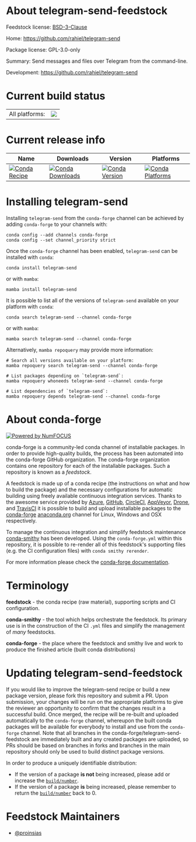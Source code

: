 About telegram-send-feedstock
=============================

Feedstock license: [BSD-3-Clause](https://github.com/conda-forge/telegram-send-feedstock/blob/main/LICENSE.txt)

Home: https://github.com/rahiel/telegram-send

Package license: GPL-3.0-only

Summary: Send messages and files over Telegram from the command-line.

Development: https://github.com/rahiel/telegram-send

Current build status
====================


<table><tr><td>All platforms:</td>
    <td>
      <a href="https://dev.azure.com/conda-forge/feedstock-builds/_build/latest?definitionId=9122&branchName=main">
        <img src="https://dev.azure.com/conda-forge/feedstock-builds/_apis/build/status/telegram-send-feedstock?branchName=main">
      </a>
    </td>
  </tr>
</table>

Current release info
====================

| Name | Downloads | Version | Platforms |
| --- | --- | --- | --- |
| [![Conda Recipe](https://img.shields.io/badge/recipe-telegram--send-green.svg)](https://anaconda.org/conda-forge/telegram-send) | [![Conda Downloads](https://img.shields.io/conda/dn/conda-forge/telegram-send.svg)](https://anaconda.org/conda-forge/telegram-send) | [![Conda Version](https://img.shields.io/conda/vn/conda-forge/telegram-send.svg)](https://anaconda.org/conda-forge/telegram-send) | [![Conda Platforms](https://img.shields.io/conda/pn/conda-forge/telegram-send.svg)](https://anaconda.org/conda-forge/telegram-send) |

Installing telegram-send
========================

Installing `telegram-send` from the `conda-forge` channel can be achieved by adding `conda-forge` to your channels with:

```
conda config --add channels conda-forge
conda config --set channel_priority strict
```

Once the `conda-forge` channel has been enabled, `telegram-send` can be installed with `conda`:

```
conda install telegram-send
```

or with `mamba`:

```
mamba install telegram-send
```

It is possible to list all of the versions of `telegram-send` available on your platform with `conda`:

```
conda search telegram-send --channel conda-forge
```

or with `mamba`:

```
mamba search telegram-send --channel conda-forge
```

Alternatively, `mamba repoquery` may provide more information:

```
# Search all versions available on your platform:
mamba repoquery search telegram-send --channel conda-forge

# List packages depending on `telegram-send`:
mamba repoquery whoneeds telegram-send --channel conda-forge

# List dependencies of `telegram-send`:
mamba repoquery depends telegram-send --channel conda-forge
```


About conda-forge
=================

[![Powered by
NumFOCUS](https://img.shields.io/badge/powered%20by-NumFOCUS-orange.svg?style=flat&colorA=E1523D&colorB=007D8A)](https://numfocus.org)

conda-forge is a community-led conda channel of installable packages.
In order to provide high-quality builds, the process has been automated into the
conda-forge GitHub organization. The conda-forge organization contains one repository
for each of the installable packages. Such a repository is known as a *feedstock*.

A feedstock is made up of a conda recipe (the instructions on what and how to build
the package) and the necessary configurations for automatic building using freely
available continuous integration services. Thanks to the awesome service provided by
[Azure](https://azure.microsoft.com/en-us/services/devops/), [GitHub](https://github.com/),
[CircleCI](https://circleci.com/), [AppVeyor](https://www.appveyor.com/),
[Drone](https://cloud.drone.io/welcome), and [TravisCI](https://travis-ci.com/)
it is possible to build and upload installable packages to the
[conda-forge](https://anaconda.org/conda-forge) [anaconda.org](https://anaconda.org/)
channel for Linux, Windows and OSX respectively.

To manage the continuous integration and simplify feedstock maintenance
[conda-smithy](https://github.com/conda-forge/conda-smithy) has been developed.
Using the ``conda-forge.yml`` within this repository, it is possible to re-render all of
this feedstock's supporting files (e.g. the CI configuration files) with ``conda smithy rerender``.

For more information please check the [conda-forge documentation](https://conda-forge.org/docs/).

Terminology
===========

**feedstock** - the conda recipe (raw material), supporting scripts and CI configuration.

**conda-smithy** - the tool which helps orchestrate the feedstock.
                   Its primary use is in the construction of the CI ``.yml`` files
                   and simplify the management of *many* feedstocks.

**conda-forge** - the place where the feedstock and smithy live and work to
                  produce the finished article (built conda distributions)


Updating telegram-send-feedstock
================================

If you would like to improve the telegram-send recipe or build a new
package version, please fork this repository and submit a PR. Upon submission,
your changes will be run on the appropriate platforms to give the reviewer an
opportunity to confirm that the changes result in a successful build. Once
merged, the recipe will be re-built and uploaded automatically to the
`conda-forge` channel, whereupon the built conda packages will be available for
everybody to install and use from the `conda-forge` channel.
Note that all branches in the conda-forge/telegram-send-feedstock are
immediately built and any created packages are uploaded, so PRs should be based
on branches in forks and branches in the main repository should only be used to
build distinct package versions.

In order to produce a uniquely identifiable distribution:
 * If the version of a package **is not** being increased, please add or increase
   the [``build/number``](https://docs.conda.io/projects/conda-build/en/latest/resources/define-metadata.html#build-number-and-string).
 * If the version of a package **is** being increased, please remember to return
   the [``build/number``](https://docs.conda.io/projects/conda-build/en/latest/resources/define-metadata.html#build-number-and-string)
   back to 0.

Feedstock Maintainers
=====================

* [@proinsias](https://github.com/proinsias/)

